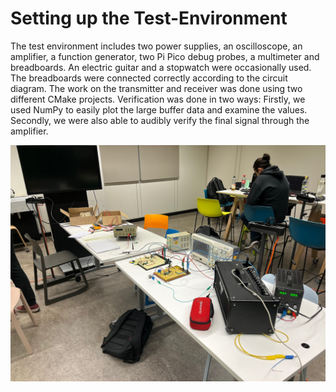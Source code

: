 # Setting up the Test-Environment

The test environment includes two power supplies, an oscilloscope, an amplifier, a function generator, two Pi Pico debug probes, a multimeter and breadboards. An electric guitar and a stopwatch were occasionally used. The breadboards were connected correctly according to the circuit diagram. The work on the transmitter and receiver was done using two different CMake projects. Verification was done in two ways: Firstly, we used NumPy to easily plot the large buffer data and examine the values. Secondly, we were also able to audibly verify the final signal through the amplifier.

![Our test environment](./images/test-environment.jpg)

